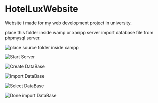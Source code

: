 # HotelLuxWebsite
Website i made for my web development project in university.


place this folder inside wamp or xampp server import database file from phpmysql server. 


![place source folder inside xampp](https://i.ibb.co/p3CgJjr/wad1.png)

![Start Server](https://i.ibb.co/KbR34NZ/wad3.png)

![Create DataBase](https://i.ibb.co/MNZ7zWJ/wad2.png)

![Import DataBase](https://i.ibb.co/dQJMGYf/wad4.png)

![Select DataBase](https://i.ibb.co/DthKys4/wad5.png)

![Done import DataBase](https://i.ibb.co/5WBWLNh/wad6.png)
